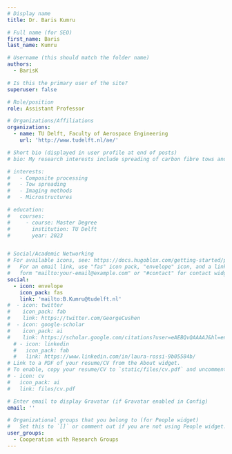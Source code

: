 ```yaml
---
# Display name
title: Dr. Baris Kumru

# Full name (for SEO)
first_name: Baris
last_name: Kumru

# Username (this should match the folder name)
authors:
  - BarisK

# Is this the primary user of the site?
superuser: false

# Role/position
role: Assistant Professor

# Organizations/Affiliations
organizations:
  - name: TU Delft, Faculty of Aerospace Engineering
    url: 'http://www.tudelft.nl/ae/'

# Short bio (displayed in user profile at end of posts)
# bio: My research interests include spreading of carbon fibre tows and defect detection and imaging

# interests:
#   - Composite processing
#   - Tow spreading
#   - Imaging methods
#   - Microstructures

# education:
#   courses:
#     - course: Master Degree
#       institution: TU Delft
#       year: 2023


# Social/Academic Networking
# For available icons, see: https://docs.hugoblox.com/getting-started/page-builder/#icons
#   For an email link, use "fas" icon pack, "envelope" icon, and a link in the
#   form "mailto:your-email@example.com" or "#contact" for contact widget.
social:
  - icon: envelope
    icon_pack: fas
    link: 'mailto:B.Kumru@tudelft.nl'
#  - icon: twitter
#    icon_pack: fab
#    link: https://twitter.com/GeorgeCushen
#  - icon: google-scholar
#    icon_pack: ai
#    link: https://scholar.google.com/citations?user=eAEBQvQAAAAJ&hl=en
  # - icon: linkedin
  #   icon_pack: fab
  #   link: https://www.linkedin.com/in/laura-rossi-9b05584b/
# Link to a PDF of your resume/CV from the About widget.
# To enable, copy your resume/CV to `static/files/cv.pdf` and uncomment the lines below.
# - icon: cv
#   icon_pack: ai
#   link: files/cv.pdf

# Enter email to display Gravatar (if Gravatar enabled in Config)
email: ''

# Organizational groups that you belong to (for People widget)
#   Set this to `[]` or comment out if you are not using People widget.
user_groups:
  - Cooperation with Research Groups
---
```


